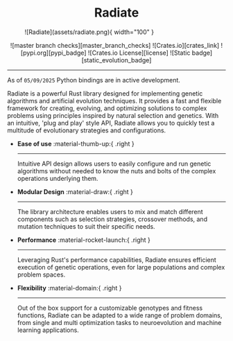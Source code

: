 #  

<center>
    <h1>Radiate</h1>
</center>
<figure markdown="span">
  ![Radiate](assets/radiate.png){ width="100" }
</figure>

<center>
![master branch checks][master_branch_checks] ![Crates.io][crates_link] ![pypi.org][pypi_badge] ![Crates.io License][license] ![Static badge][static_evolution_badge]
</center>

[crates_link]: https://img.shields.io/crates/v/radiate
[master_branch_checks]: https://img.shields.io/github/check-runs/pkalivas/radiate/master
[license]: https://img.shields.io/crates/l/radiate
[static_evolution_badge]: https://img.shields.io/badge/evolution-genetics-default
[pypi_badge]: https://img.shields.io/pypi/v/radiate?color=blue

___
As of `05/09/2025` Python bindings are in active development.

Radiate is a powerful Rust library designed for implementing genetic algorithms and artificial evolution techniques. It
provides a fast and flexible framework for creating, evolving, and optimizing solutions to complex problems using principles
inspired by natural selection and genetics. With an intuitive, 'plug and play' style API, Radiate allows you to quickly test a multitude of evolutionary strategies and configurations.

<div class="grid cards" markdown>
    
-   **Ease of use** :material-thumb-up:{ .right }

    ---

    Intuitive API design allows users to easily configure and run genetic algorithms without needed to know the nuts and bolts of the complex operations underlying them.

-   **Modular Design** :material-draw:{ .right }

    ---

    The library architecture enables users to mix and match different components such as selection strategies, crossover methods, and mutation techniques to suit their specific needs.

-   **Performance** :material-rocket-launch:{ .right }

    ---

    Leveraging Rust's performance capabilities, Radiate ensures efficient execution of genetic operations, even for large populations and complex problem spaces. 

-   **Flexibility** :material-domain:{ .right }

    ---

    Out of the box support for a customizable genotypes and fitness functions, Radiate can be adapted to a wide range of problem domains, from single and multi optimization tasks to neuroevolution and machine learning applications.

</div>
